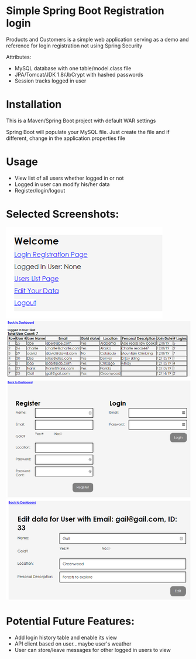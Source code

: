 # Simple Spring Boot Registration login

Products and Customers is a simple web application serving as a demo and reference for login registration not using Spring Security

Attributes:  

  * MySQL database with one table/model.class file
  * JPA/Tomcat/JDK 1.8/JbCrypt with hashed passwords
  * Session tracks logged in user


# Installation
This is a Maven/Spring Boot project with default WAR settings

Spring Boot will populate your MySQL file.  Just create the file and if different, change in the application.properties file


[comment]: # (mvn spring-boot:run)


# Usage

  * View list of all users whether logged in or not
  * Logged in user can modify his/her data
  * Register/login/logout


# Selected Screenshots:

![Image](readmeimages/home.png "Home Page")  
![Image](readmeimages/userlist.png "List of Users")  
![Image](readmeimages/loginreg.png "Login Registration")
![Image](readmeimages/eidtusers.png "Edit User") 






# Potential Future Features:
  * Add login history table and enable its view
  * API client based on user...maybe user's weather
  * User can store/leave messages for other logged in users to view








